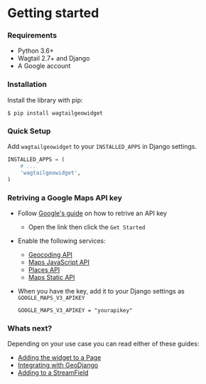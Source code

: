 # Getting started

### Requirements

- Python 3.6+
- Wagtail 2.7+ and Django
- A Google account


### Installation

Install the library with pip:

```
$ pip install wagtailgeowidget
```


### Quick Setup

Add `wagtailgeowidget` to your `INSTALLED_APPS` in Django settings.

```python
INSTALLED_APPS = (
    # ...
    'wagtailgeowidget',
)
```


### Retriving a Google Maps API key

- Follow [Google's guide](https://developers.google.com/maps/documentation/javascript/get-api-key) on how to retrive an API key
    - Open the link then click the `Get Started`
- Enable the following services:
    - [Geocoding API](https://developers.google.com/maps/documentation/geocoding/)
    - [Maps JavaScript API](https://developers.google.com/maps/documentation/javascript/)
    - [Places API](https://developers.google.com/places/web-service/)
    - [Maps Static API](https://developers.google.com/maps/documentation/maps-static/)

- When you have the key, add it to your Django settings as `GOOGLE_MAPS_V3_APIKEY`

    ```
    GOOGLE_MAPS_V3_APIKEY = "yourapikey"
    ```


### Whats next?

Depending on your use case you can read either of these guides:

- [Adding the widget to a Page](./adding-to-a-page.md)
- [Integrating with GeoDjango](./integrating-with-geodjango.md)
- [Adding to a StreamField](./adding-to-a-streamfield.md)
